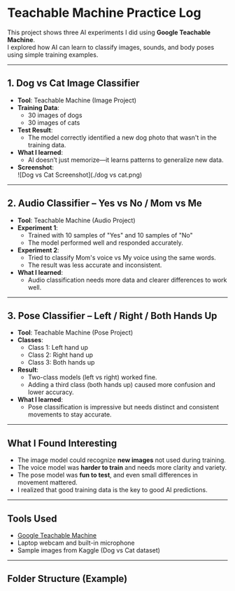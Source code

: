 #  Teachable Machine Practice Log

This project shows three AI experiments I did using **Google Teachable Machine**.  
I explored how AI can learn to classify images, sounds, and body poses using simple training examples.

---

##  1. Dog vs Cat Image Classifier

- **Tool**: Teachable Machine (Image Project)  
- **Training Data**:  
  - 30 images of dogs  
  - 30 images of cats  
- **Test Result**:  
  - The model correctly identified a new dog photo that wasn't in the training data.
- **What I learned**:  
  - AI doesn’t just memorize—it learns patterns to generalize new data.
- **Screenshot**:  
![Dog vs Cat Screenshot](./dog vs cat.png)

---

##  2. Audio Classifier – Yes vs No / Mom vs Me

- **Tool**: Teachable Machine (Audio Project)  
- **Experiment 1**:  
  - Trained with 10 samples of "Yes" and 10 samples of "No"  
  - The model performed well and responded accurately.
- **Experiment 2**:  
  - Tried to classify Mom's voice vs My voice using the same words.  
  - The result was less accurate and inconsistent.
- **What I learned**:  
  - Audio classification needs more data and clearer differences to work well.

---

##  3. Pose Classifier – Left / Right / Both Hands Up

- **Tool**: Teachable Machine (Pose Project)  
- **Classes**:
  - Class 1: Left hand up  
  - Class 2: Right hand up  
  - Class 3: Both hands up  
- **Result**:  
  - Two-class models (left vs right) worked fine.  
  - Adding a third class (both hands up) caused more confusion and lower accuracy.
- **What I learned**:  
  - Pose classification is impressive but needs distinct and consistent movements to stay accurate.

---

##  What I Found Interesting

- The image model could recognize **new images** not used during training.  
- The voice model was **harder to train** and needs more clarity and variety.  
- The pose model was **fun to test**, and even small differences in movement mattered.  
- I realized that good training data is the key to good AI predictions.

---

##  Tools Used

- [Google Teachable Machine](https://teachablemachine.withgoogle.com/)
- Laptop webcam and built-in microphone
- Sample images from Kaggle (Dog vs Cat dataset)

---

##  Folder Structure (Example)

